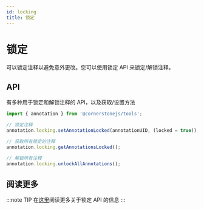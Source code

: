 ```yaml
---
id: locking
title: 锁定
---
```


# 锁定

可以锁定注释以避免意外更改。您可以使用锁定 API 来锁定/解锁注释。

## API

有多种用于锁定和解锁注释的 API，以及获取/设置方法

```js
import { annotation } from '@cornerstonejs/tools';

// 锁定注释
annotation.locking.setAnnotationLocked(annotationUID, (locked = true));

// 获取所有锁定的注释
annotation.locking.getAnnotationsLocked();

// 解锁所有注释
annotation.locking.unlockAllAnnotations();
```

## 阅读更多

:::note TIP
在[这里](https://www.cornerstonejs.org/api/tools/namespace/annotation#locking)阅读更多关于锁定 API 的信息
:::